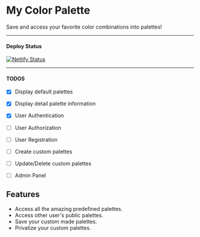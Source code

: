 # My Color Palette

Save and access your favorite color combinations into palettes!

------------
#### Deploy Status
[![Netlify Status](https://api.netlify.com/api/v1/badges/c6828fb6-4339-4f2e-8192-b69a40ebcd95/deploy-status)](https://app.netlify.com/sites/my-color-palette/deploys)

------------

#### TODOS
* [x] Display default palettes
* [x] Display detail palette information
* [x] User Authentication
* [ ] User Authorization
* [ ] User Registration
* [ ] Create custom palettes
* [ ] Update/Delete custom palettes
* [ ] Admin Panel


## Features

- Access all the amazing  predefined palettes.
- Access other user's public palettes.
- Save your custom made palettes.
- Privatize your custom palettes.
